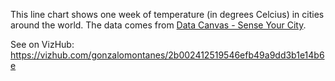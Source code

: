 This line chart shows one week of temperature (in degrees Celcius) in cities around the world. The data comes from [Data Canvas - Sense Your City](https://grayarea.org/initiative/data-canvas-sense-your-city/).

See on VizHub: https://vizhub.com/gonzalomontanes/2b002412519546efb49a9dd3b1e14b6e
